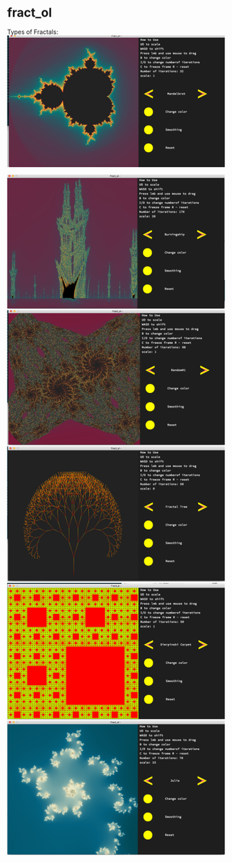 # fract_ol

Types of Fractals:
<img src = "https://github.com/olesgedz/fract_ol/blob/master/images/Screen%20Shot%202019-03-02%20at%2021.57.10.png?raw=false"/>

<img src = "https://github.com/olesgedz/fract_ol/blob/master/images/Screen%20Shot%202019-03-02%20at%2021.57.42.png?raw=false"/>

<img src = "https://github.com/olesgedz/fract_ol/blob/master/images/Screen%20Shot%202019-03-02%20at%2021.59.42.png?raw=false"/>

<img src = "https://github.com/olesgedz/fract_ol/blob/master/images/Screen%20Shot%202019-03-02%20at%2022.00.24.png?raw=false"/>

<img src = "https://github.com/olesgedz/fract_ol/blob/master/images/Screen%20Shot%202019-03-02%20at%2022.00.08.png?raw=false"/>

<img src = "https://github.com/olesgedz/fract_ol/blob/master/images/Screen%20Shot%202019-03-02%20at%2022.09.28.png?raw=false"/>
